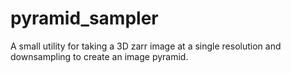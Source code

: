 # pyramid_sampler

A small utility for taking a 3D zarr image at a single resolution and
downsampling to create an image pyramid.
